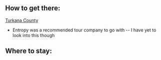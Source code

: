 ## How to get there:
[Turkana County](https://www.google.com/maps/place/Turkana+County/@2.7910014,34.2422046,8z/data=!3m1!4b1!4m5!3m4!1s0x17835ec9930e52c1:0x61edf66a08eab395!8m2!3d3.1183929!4d35.5988136)
* Entropy was a recommended tour company to go with -- I have yet to look into this though

## Where to stay:

